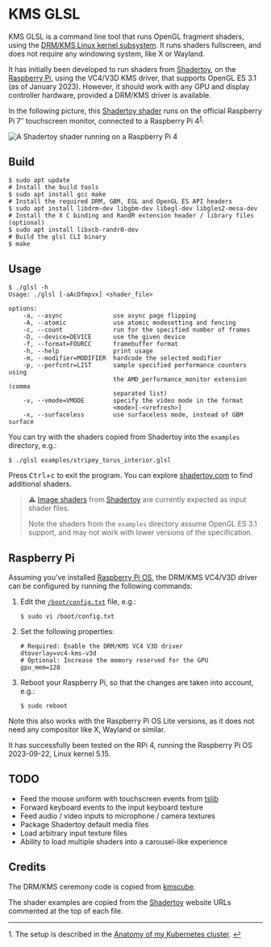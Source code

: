# KMS GLSL

KMS GLSL is a command line tool that runs OpenGL fragment shaders, using the [DRM/KMS Linux kernel subsystem](https://en.wikipedia.org/wiki/Direct_Rendering_Manager).
It runs shaders fullscreen, and does not require any windowing system, like X or Wayland.

It has initially been developed to run shaders from [Shadertoy](https://www.shadertoy.com), on the [Raspberry Pi](#raspberry-pi), using the VC4/V3D KMS driver, that supports OpenGL ES 3.1 (as of January 2023).
However, it should work with any GPU and display controller hardware, provided a DRM/KMS driver is available.

In the following picture, this [Shadertoy shader](https://www.shadertoy.com/view/MsX3Wj) runs on the official Raspberry Pi 7″ touchscreen monitor, connected to a Raspberry Pi 4<sup name="a1">[1](#f1)</sup>:

![A Shadertoy shader running on a Raspberry Pi 4](./torus.jpg)

## Build

```shell
$ sudo apt update
# Install the build tools
$ sudo apt install gcc make
# Install the required DRM, GBM, EGL and OpenGL ES API headers
$ sudo apt install libdrm-dev libgbm-dev libegl-dev libgles2-mesa-dev
# Install the X C binding and RandR extension header / library files (optional)
$ sudo apt install libxcb-randr0-dev
# Build the glsl CLI binary
$ make
```

## Usage

```console
$ ./glsl -h
Usage: ./glsl [-aAcDfmpvx] <shader_file>

options:
    -a, --async              use async page flipping
    -A, --atomic             use atomic modesetting and fencing
    -c, --count              run for the specified number of frames
    -D, --device=DEVICE      use the given device
    -f, --format=FOURCC      framebuffer format
    -h, --help               print usage
    -m, --modifier=MODIFIER  hardcode the selected modifier
    -p, --perfcntr=LIST      sample specified performance counters using
                             the AMD_performance_monitor extension (comma
                             separated list)
    -v, --vmode=VMODE        specify the video mode in the format
                             <mode>[-<vrefresh>]
    -x, --surfaceless        use surfaceless mode, instead of GBM surface
```

You can try with the shaders copied from Shadertoy into the `examples` directory, e.g.:

```shell
$ ./glsl examples/stripey_torus_interior.glsl
```

Press <kbd>Ctrl</kbd>+<kbd>c</kbd> to exit the program.
You can explore [shadertoy.com](https://www.shadertoy.com) to find additional shaders.

> :warning: [Image shaders](https://www.shadertoy.com/howto#q1) from [Shadertoy](https://www.shadertoy.com/) are currently expected as input shader files.
>
> Note the shaders from the `examples` directory assume OpenGL ES 3.1 support, and may not work with lower versions of the specification.

## Raspberry Pi

Assuming you've installed [Raspberry Pi OS](https://www.raspberrypi.org/software/operating-systems), the DRM/KMS VC4/V3D driver can be configured by running the following commands:

1. Edit the [`/boot/config.txt`](https://www.raspberrypi.org/documentation/configuration/config-txt/) file, e.g.:

    ```shell
    $ sudo vi /boot/config.txt
    ```

2. Set the following properties:

    ```properties
    # Required: Enable the DRM/KMS VC4 V3D driver
    dtoverlay=vc4-kms-v3d
    # Optional: Increase the memory reserved for the GPU
    gpu_mem=128
    ```

3. Reboot your Raspberry Pi, so that the changes are taken into account, e.g.:

    ```shell
    $ sudo reboot
    ```

Note this also works with the Raspberry Pi OS Lite versions, as it does not need any compositor like X, Wayland or similar.

It has successfully been tested on the RPi 4, running the Raspberry Pi OS 2023-09-22, Linux kernel 5.15.

## TODO

- Feed the mouse uniform with touchscreen events from [tslib](http://www.tslib.org)
- Forward keyboard events to the input keyboard texture
- Feed audio / video inputs to microphone / camera textures
- Package Shadertoy default media files
- Load arbitrary input texture files
- Ability to load multiple shaders into a carousel-like experience

## Credits

The DRM/KMS ceremony code is copied from [kmscube](https://gitlab.freedesktop.org/mesa/kmscube/).

The shader examples are copied from the [Shadertoy](https://www.shadertoy.com) website URLs commented at the top of each file.

---

<a name="f1">1</a>. The setup is described in the [Anatomy of my Kubernetes cluster](https://ttt.io/anatomy-of-my-kubernetes-cluster). [↩](#a1)
